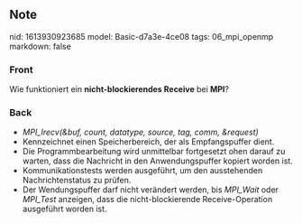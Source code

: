## Note
nid: 1613930923685
model: Basic-d7a3e-4ce08
tags: 06_mpi_openmp
markdown: false

### Front
Wie funktioniert ein <b>nicht-blockierendes Receive</b> bei <b>MPI</b>?

### Back
<div>
<div><ul>
<li><em>MPI_Irecv(&buf, count, datatype, source, tag, comm, &request)</em></li>
<li>Kennzeichnet einen Speicherbereich, der als Empfangspuffer dient.</li>
<li>Die 
Programmbearbeitung wird unmittelbar fortgesetzt ohen darauf zu warten, 
dass die Nachricht in den Anwendungspuffer kopiert worden ist.</li>
<li>Kommunikationstests werden ausgeführt, um den ausstehenden Nachrichtenstatus zu prüfen.</li>
<li>Der Wendungspuffer darf nicht verändert werden, bis <em>MPI_Wait</em> oder <em>MPI_Test</em> anzeigen, dass die nicht-blockierende Receive-Operation ausgeführt worden ist.</li>
</ul>
</div></div>
